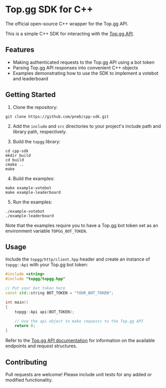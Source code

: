 # Top.gg SDK for C++

The official open-source C++ wrapper for the Top.gg API.

This is a simple C++ SDK for interacting with the [Top.gg API](https://docs.top.gg).

## Features

- Making authenticated requests to the Top.gg API using a bot token
- Parsing Top.gg API responses into convenient C++ objects
- Examples demonstrating how to use the SDK to implement a votebot and leaderboard

## Getting Started

1. Clone the repository:

```
git clone https://github.com/pneb/cpp-sdk.git
```

2. Add the `include` and `src` directories to your project's include path and library path, respectively.

3. Build the `topgg` library:

```
cd cpp-sdk
mkdir build
cd build
cmake ..
make
```

4. Build the examples:

```
make example-votebot
make example-leaderboard
```

5. Run the examples:

```
./example-votebot
./example-leaderboard
```

Note that the examples require you to have a Top.gg bot token set as an environment variable `TOPGG_BOT_TOKEN`.

## Usage

Include the `topgg/http/client.hpp` header and create an instance of `topgg::Api` with your Top.gg bot token:

```c++
#include <string>
#include "topgg/topgg.hpp"

// Put your bot token here
const std::string BOT_TOKEN = "YOUR_BOT_TOKEN";

int main()
{
    topgg::Api api(BOT_TOKEN);

    // Use the api object to make requests to the Top.gg API
    return 0;
}
```

Refer to the [Top.gg API documentation](https://docs.top.gg) for information on the available endpoints and request structures.

## Contributing

Pull requests are welcome! Please include unit tests for any added or modified functionality.
